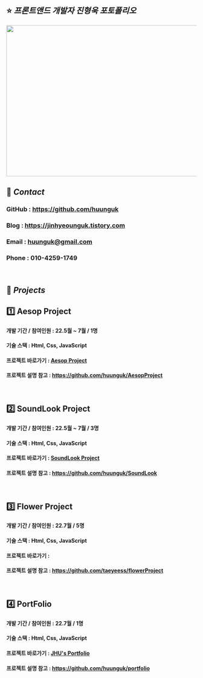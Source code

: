 ## ⭐ _프론트앤드 개발자 진형욱 포토폴리오_
<img src="https://user-images.githubusercontent.com/100752008/177001479-896920c6-8534-4b59-aa04-0f54f29ae473.jpg" width=600 height=400>

<br>

## 📲 _Contact_
### GitHub : <https://github.com/huunguk> <br>
### Blog : <https://jinhyeounguk.tistory.com> <br>
### Email : huunguk@gmail.com <br>
### Phone : 010-4259-1749 <br>

<br>

## 📌 _Projects_ 

## 1️⃣ Aesop Project
#### 개발 기간 / 참여인원 : 22.5월 ~ 7월 / 1명<br>
#### 기술 스택 : Html, Css, JavaScript
  
#### 프로젝트 바로가기 : [Aesop Project](https://huunguk.github.io/AesopProject/)
#### 프로젝트 설명 참고 : <https://github.com/huunguk/AesopProject>
  <br>

## 2️⃣ SoundLook Project
#### 개발 기간 / 참여인원 : 22.5월 ~ 7월 / 3명<br>
#### 기술 스택 : Html, Css, JavaScript
  
#### 프로젝트 바로가기 : [SoundLook Project](https://huunguk.github.io/SoundLook/)
#### 프로젝트 설명 참고 : <https://github.com/huunguk/SoundLook>
  <br>

## 3️⃣ Flower Project 
#### 개발 기간 / 참여인원 : 22.7월 / 5명<br>
#### 기술 스택 : Html, Css, JavaScript
  
#### 프로젝트 바로가기 : 
#### 프로젝트 설명 참고 : <https://github.com/taeyeess/flowerProject>
  <br>
  
## 4️⃣ PortFolio 
#### 개발 기간 / 참여인원 : 22.7월 / 1명<br>
#### 기술 스택 : Html, Css, JavaScript
  
#### 프로젝트 바로가기 : [JHU's Portfolio](https://huunguk.github.io/portfolio/)
#### 프로젝트 설명 참고 : <https://github.com/huunguk/portfolio>
